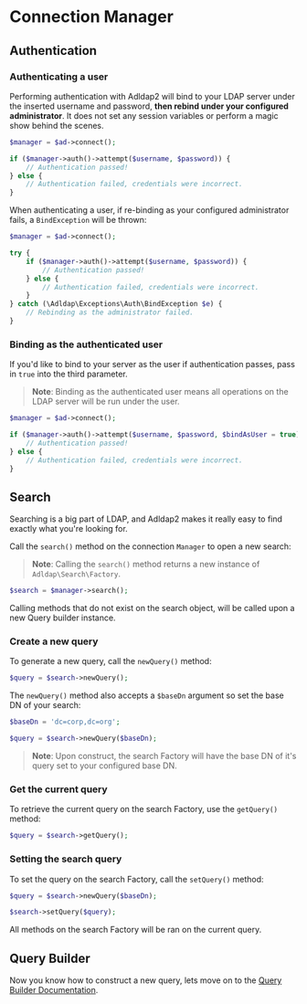 # Connection Manager

## Authentication

### Authenticating a user

Performing authentication with Adldap2 will bind to your LDAP server under the inserted username and password, **then
rebind under your configured administrator**. It does not set any session variables or perform a magic 
show behind the scenes.

```php
$manager = $ad->connect();

if ($manager->auth()->attempt($username, $password)) {
    // Authentication passed!
} else {
    // Authentication failed, credentials were incorrect.
}
```

When authenticating a user, if re-binding as your configured administrator fails, a `BindException` will be thrown:

```php
$manager = $ad->connect();

try {
    if ($manager->auth()->attempt($username, $password)) {
        // Authentication passed!
    } else {
        // Authentication failed, credentials were incorrect.
    }   
} catch (\Adldap\Exceptions\Auth\BindException $e) {
    // Rebinding as the administrator failed.
}
```

### Binding as the authenticated user

If you'd like to bind to your server as the user if authentication passes, pass in `true` into the third parameter.

> **Note**: Binding as the authenticated user means all operations on the LDAP server will be run under the user.

```php
$manager = $ad->connect();

if ($manager->auth()->attempt($username, $password, $bindAsUser = true)) {
    // Authentication passed!
} else {
    // Authentication failed, credentials were incorrect.
}
```

## Search

Searching is a big part of LDAP, and Adldap2 makes it really easy to find exactly what you're looking for.

Call the `search()` method on the connection `Manager` to open a new search:

> **Note**: Calling the `search()` method returns a new instance of `Adldap\Search\Factory`.

```php
$search = $manager->search();
```

Calling methods that do not exist on the search object, will be called upon a new Query builder instance.

### Create a new query

To generate a new query, call the `newQuery()` method:

```php
$query = $search->newQuery();
```

The `newQuery()` method also accepts a `$baseDn` argument so set the base DN of your search:

```php
$baseDn = 'dc=corp,dc=org';

$query = $search->newQuery($baseDn);
```

> **Note**: Upon construct, the search Factory will have the base DN of it's query set to your configured base DN.

### Get the current query

To retrieve the current query on the search Factory, use the `getQuery()` method:

```php
$query = $search->getQuery();
```

### Setting the search query

To set the query on the search Factory, call the `setQuery()` method:

```php
$query = $search->newQuery($baseDn);

$search->setQuery($query);
```

All methods on the search Factory will be ran on the current query.

## Query Builder

Now you know how to construct a new query, lets move on to the [Query Builder Documentation]().
